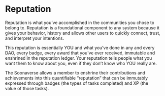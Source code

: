 # Reputation

Reputation is what you’ve accomplished in the communities you chose to belong to. Reputation is a foundational component to any system because it gives your behavior, history and allows other users to quickly connect, trust, and interpret your intentions.

This reputation is essentially YOU and what you’ve done in any and every DAO, every badge, every award that you’ve ever received, immutable and enshrined in the reputation ledger. Your reputation tells people what you want them to know about you, even if they don’t know who YOU really are.

The Soonaverse allows a member to enshrine their contributions and achievements into this quantifiable “reputation” that can be immutably expressed through badges (the types of tasks completed) and XP (the value of those tasks).
